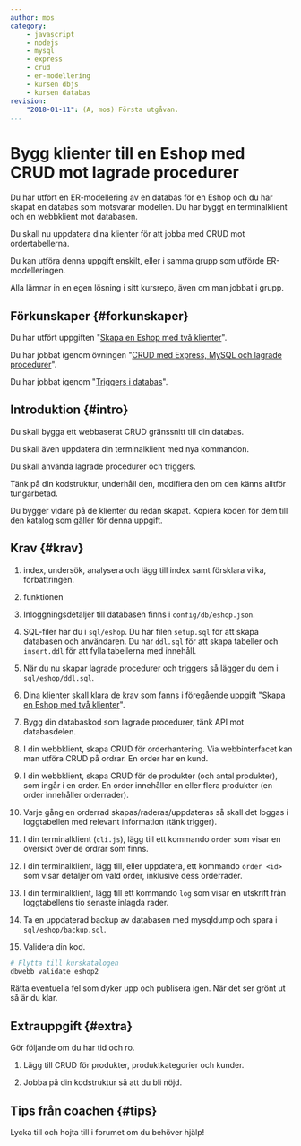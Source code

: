 ```yaml
---
author: mos
category:
    - javascript
    - nodejs
    - mysql
    - express
    - crud
    - er-modellering
    - kursen dbjs
    - kursen databas
revision:
    "2018-01-11": (A, mos) Första utgåvan.
...
```

Bygg klienter till en Eshop med CRUD mot lagrade procedurer
==================================

Du har utfört en ER-modellering av en databas för en Eshop och du har skapat en databas som motsvarar modellen. Du har byggt en terminalklient och en webbklient mot databasen.

Du skall nu uppdatera dina klienter för att jobba med CRUD mot ordertabellerna.

Du kan utföra denna uppgift enskilt, eller i samma grupp som utförde ER-modelleringen. 

<!--more-->

Alla lämnar in en egen lösning i sitt kursrepo, även om man jobbat i grupp.



Förkunskaper {#forkunskaper}
-----------------------

Du har utfört uppgiften "[Skapa en Eshop med två klienter](uppgift/skapa-eshop-med-tva-klienter)".

Du har jobbat igenom övningen "[CRUD med Express, MySQL och lagrade procedurer](kunskap/crud-med-express-mysql-och-lagrade-procedurer)".

Du har jobbat igenom "[Triggers i databas](kunskap/triggers-i-databas)".



Introduktion {#intro}
-----------------------

Du skall bygga ett webbaserat CRUD gränssnitt till din databas.

Du skall även uppdatera din terminalklient med nya kommandon.

Du skall använda lagrade procedurer och triggers.

Tänk på din kodstruktur, underhåll den, modifiera den om den känns alltför tungarbetad.

Du bygger vidare på de klienter du redan skapat. Kopiera koden för dem till den katalog som gäller för denna uppgift.



Krav {#krav}
-----------------------

1. index, undersök, analysera och lägg till index samt försklara vilka, förbättringen.

1. funktionen





1. Inloggningsdetaljer till databasen finns i `config/db/eshop.json`.

1. SQL-filer har du i `sql/eshop`. Du har filen `setup.sql` för att skapa databasen och användaren. Du har `ddl.sql` för att skapa tabeller och `insert.ddl` för att fylla tabellerna med innehåll.

1. När du nu skapar lagrade procedurer och triggers så lägger du dem i `sql/eshop/ddl.sql`.

1. Dina klienter skall klara de krav som fanns i föregående uppgift "[Skapa en Eshop med två klienter](uppgift/skapa-eshop-med-tva-klienter)".

1. Bygg din databaskod som lagrade procedurer, tänk API mot databasdelen.

1. I din webbklient, skapa CRUD för orderhantering. Via webbinterfacet kan man utföra CRUD på ordrar. En order har en kund.

1. I din webbklient, skapa CRUD för de produkter (och antal produkter), som ingår i en order. En order innehåller en eller flera produkter (en order innehåller orderrader).

1. Varje gång en orderrad skapas/raderas/uppdateras så skall det loggas i loggtabellen med relevant information (tänk trigger).

1. I din terminalklient (`cli.js`), lägg till ett kommando `order` som visar en översikt över de ordrar som finns.

1. I din terminalklient, lägg till, eller uppdatera, ett kommando `order <id>` som visar detaljer om vald order, inklusive dess orderrader.

1. I din terminalklient, lägg till ett kommando `log` som visar en utskrift från loggtabellens tio senaste inlagda rader.

1. Ta en uppdaterad backup av databasen med mysqldump och spara i `sql/eshop/backup.sql`.

1. Validera din kod.

```bash
# Flytta till kurskatalogen
dbwebb validate eshop2
```

Rätta eventuella fel som dyker upp och publisera igen. När det ser grönt ut så är du klar.



Extrauppgift {#extra}
-----------------------

Gör följande om du har tid och ro.

1. Lägg till CRUD för produkter, produktkategorier och kunder.

1. Jobba på din kodstruktur så att du bli nöjd.



Tips från coachen {#tips}
-----------------------

Lycka till och hojta till i forumet om du behöver hjälp!
